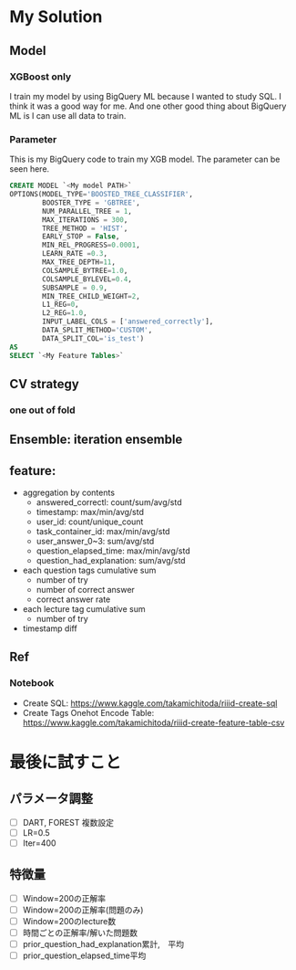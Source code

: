 # My Solution

## Model
### XGBoost only

I train my model by using BigQuery ML because I wanted to study SQL.
I think it was a good way for me.
And one other good thing about BigQuery ML is I can use all data to train.

### Parameter

This is my BigQuery code to train my XGB model.
The parameter can be seen here.

```sql
CREATE MODEL `<My model PATH>`
OPTIONS(MODEL_TYPE='BOOSTED_TREE_CLASSIFIER',
        BOOSTER_TYPE = 'GBTREE',
        NUM_PARALLEL_TREE = 1,
        MAX_ITERATIONS = 300,
        TREE_METHOD = 'HIST',
        EARLY_STOP = False,
        MIN_REL_PROGRESS=0.0001,
        LEARN_RATE =0.3,
        MAX_TREE_DEPTH=11,
        COLSAMPLE_BYTREE=1.0,
        COLSAMPLE_BYLEVEL=0.4,
        SUBSAMPLE = 0.9,
        MIN_TREE_CHILD_WEIGHT=2,
        L1_REG=0,
        L2_REG=1.0,
        INPUT_LABEL_COLS = ['answered_correctly'],
        DATA_SPLIT_METHOD='CUSTOM',
        DATA_SPLIT_COL='is_test')    
AS 
SELECT `<My Feature Tables>`
```

## CV strategy
### one out of fold

## Ensemble: iteration ensemble

## feature:
  - aggregation by contents
    - answered_correctl: count/sum/avg/std
    - timestamp: max/min/avg/std
    - user_id: count/unique_count
    - task_container_id: max/min/avg/std
    - user_answer_0~3: sum/avg/std
    - question_elapsed_time: max/min/avg/std
    - question_had_explanation: sum/avg/std
  - each question tags cumulative sum
    - number of try
    - number of correct answer
    - correct answer rate
  - each lecture tag cumulative sum
    - number of try
  - timestamp diff
  


## Ref
### Notebook
- Create SQL: https://www.kaggle.com/takamichitoda/riiid-create-sql
- Create Tags Onehot Encode Table: https://www.kaggle.com/takamichitoda/riiid-create-feature-table-csv

# 最後に試すこと
## パラメータ調整
- [ ] DART, FOREST 複数設定
- [ ] LR=0.5
- [ ] Iter=400

## 特徴量
- [ ] Window=200の正解率
- [ ] Window=200の正解率(問題のみ)
- [ ] Window=200のlecture数
- [ ] 時間ごとの正解率/解いた問題数
- [ ] prior_question_had_explanation累計,　平均
- [ ] prior_question_elapsed_time平均
